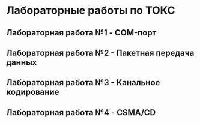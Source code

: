 # Лабораторные работы по ТОКС
## Лабораторная работа №1 - COM-порт
## Лабораторная работа №2 - Пакетная передача данных
## Лабораторная работа №3 - Канальное кодирование
## Лабораторная работа №4 - CSMA/CD
